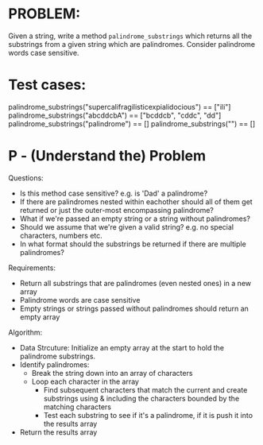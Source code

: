 # PROBLEM:
Given a string, write a method `palindrome_substrings` which returns
all the substrings from a given string which are palindromes. Consider
palindrome words case sensitive.

# Test cases:
palindrome_substrings("supercalifragilisticexpialidocious") == ["ili"]
palindrome_substrings("abcddcbA") == ["bcddcb", "cddc", "dd"]
palindrome_substrings("palindrome") == []
palindrome_substrings("") == []

# P - (Understand the) Problem
Questions:
- Is this method case sensitive? e.g. is 'Dad' a palindrome?
- If there are palindromes nested within eachother should all of them get returned or just the outer-most encompassing palindrome?
- What if we're passed an empty string or a string without palindromes?
- Should we assume that we're given a valid string? e.g. no special characters, numbers etc.
- In what format should the substrings be returned if there are multiple palindromes?

Requirements:
- Return all substrings that are palindromes (even nested ones) in a new array
- Palindrome words are case sensitive
- Empty strings or strings passed without palindromes should return an empty array

Algorithm:
- Data Strcuture: Initialize an empty array at the start to hold the palindrome substrings.
- Identify palindromes:
  - Break the string down into an array of characters
  - Loop each character in the array
    - Find subsequent characters that match the current and create substrings using & including the characters bounded by the matching characters
    - Test each substring to see if it's a palindrome, if it is push it into the results array
- Return the results array